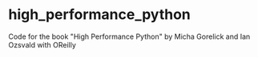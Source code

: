 # high_performance_python
Code for the book "High Performance Python" by Micha Gorelick and Ian Ozsvald with OReilly
